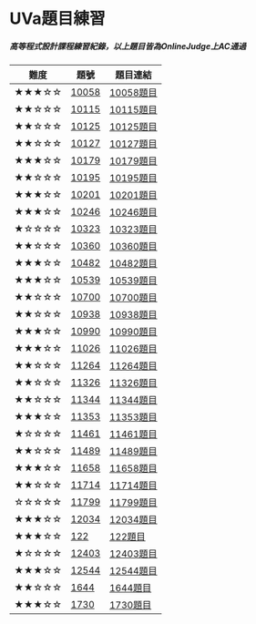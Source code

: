 # UVa題目練習
##### 高等程式設計課程練習紀錄，以上題目皆為OnlineJudge上AC通過
|難度|題號|題目連結|
|---|----|--------|
|★★★☆☆|[10058](https://github.com/alankuo04/UVa/tree/main/10058)|[10058題目](https://onlinejudge.org/external/100/10058.pdf)
|★★☆☆☆|[10115](https://github.com/alankuo04/UVa/tree/main/10115)|[10115題目](https://onlinejudge.org/external/101/10115.pdf)
|★★☆☆☆|[10125](https://github.com/alankuo04/UVa/tree/main/10125)|[10125題目](https://onlinejudge.org/external/101/10125.pdf)
|★★☆☆☆|[10127](https://github.com/alankuo04/UVa/tree/main/10127)|[10127題目](https://onlinejudge.org/external/101/10127.pdf)
|★★★☆☆|[10179](https://github.com/alankuo04/UVa/tree/main/10179)|[10179題目](https://onlinejudge.org/external/101/10179.pdf)
|★★☆☆☆|[10195](https://github.com/alankuo04/UVa/tree/main/10195)|[10195題目](https://onlinejudge.org/external/101/10195.pdf)
|★★★☆☆|[10201](https://github.com/alankuo04/UVa/tree/main/10201)|[10201題目](https://onlinejudge.org/external/102/10201.pdf)
|★★★☆☆|[10246](https://github.com/alankuo04/UVa/tree/main/10246)|[10246題目](https://onlinejudge.org/external/102/10246.pdf)
|★☆☆☆☆|[10323](https://github.com/alankuo04/UVa/tree/main/10323)|[10323題目](https://onlinejudge.org/external/103/10323.pdf)
|★★☆☆☆|[10360](https://github.com/alankuo04/UVa/tree/main/10360)|[10360題目](https://onlinejudge.org/external/103/10360.pdf)
|★★★☆☆|[10482](https://github.com/alankuo04/UVa/tree/main/10482)|[10482題目](https://onlinejudge.org/external/104/10482.pdf)
|★★★☆☆|[10539](https://github.com/alankuo04/UVa/tree/main/10539)|[10539題目](https://onlinejudge.org/external/105/10539.pdf)
|★★☆☆☆|[10700](https://github.com/alankuo04/UVa/tree/main/10700)|[10700題目](https://onlinejudge.org/external/107/10700.pdf)
|★★☆☆☆|[10938](https://github.com/alankuo04/UVa/tree/main/10938)|[10938題目](https://onlinejudge.org/external/109/10938.pdf)
|★★★☆☆|[10990](https://github.com/alankuo04/UVa/tree/main/10990)|[10990題目](https://onlinejudge.org/external/109/10990.pdf)
|★★★☆☆|[11026](https://github.com/alankuo04/UVa/tree/main/11026)|[11026題目](https://onlinejudge.org/external/110/11026.pdf)
|★★☆☆☆|[11264](https://github.com/alankuo04/UVa/tree/main/11264)|[11264題目](https://onlinejudge.org/external/112/11264.pdf)
|★★☆☆☆|[11326](https://github.com/alankuo04/UVa/tree/main/11326)|[11326題目](https://onlinejudge.org/external/113/11326.pdf)
|★★☆☆☆|[11344](https://github.com/alankuo04/UVa/tree/main/11344)|[11344題目](https://onlinejudge.org/external/113/11344.pdf)
|★★★☆☆|[11353](https://github.com/alankuo04/UVa/tree/main/11353)|[11353題目](https://onlinejudge.org/external/113/11353.pdf)
|★☆☆☆☆|[11461](https://github.com/alankuo04/UVa/tree/main/11461)|[11461題目](https://onlinejudge.org/external/114/11461.pdf)
|★★☆☆☆|[11489](https://github.com/alankuo04/UVa/tree/main/11489)|[11489題目](https://onlinejudge.org/external/114/11489.pdf)
|★★★☆☆|[11658](https://github.com/alankuo04/UVa/tree/main/11658)|[11658題目](https://onlinejudge.org/external/116/11658.pdf)
|★★☆☆☆|[11714](https://github.com/alankuo04/UVa/tree/main/11714)|[11714題目](https://onlinejudge.org/external/117/11714.pdf)
|☆☆☆☆☆|[11799](https://github.com/alankuo04/UVa/tree/main/11799)|[11799題目](https://onlinejudge.org/external/117/11799.pdf)
|★★★☆☆|[12034](https://github.com/alankuo04/UVa/tree/main/12034)|[12034題目](https://onlinejudge.org/external/120/12034.pdf)
|★★★☆☆|[122](https://github.com/alankuo04/UVa/tree/main/122)|[122題目](https://onlinejudge.org/external/1/122.pdf)
|★☆☆☆☆|[12403](https://github.com/alankuo04/UVa/tree/main/12403)|[12403題目](https://onlinejudge.org/external/124/12403.pdf)
|★★★☆☆|[12544](https://github.com/alankuo04/UVa/tree/main/12544)|[12544題目](https://onlinejudge.org/external/125/12544.pdf)
|★★☆☆☆|[1644](https://github.com/alankuo04/UVa/tree/main/1644)|[1644題目](https://onlinejudge.org/external/16/1644.pdf)
|★★★☆☆|[1730](https://github.com/alankuo04/UVa/tree/main/1730)|[1730題目](https://onlinejudge.org/external/17/1730.pdf)
